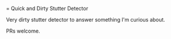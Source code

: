 = Quick and Dirty Stutter Detector

Very dirty stutter detector to answer something I'm curious about.

PRs welcome.
